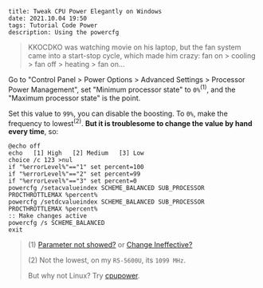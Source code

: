 ```
title: Tweak CPU Power Elegantly on Windows
date: 2021.10.04 19:50
tags: Tutorial Code Power
description: Using the powercfg
```

> KKOCDKO was watching movie on his laptop, but the fan system came into a start-stop cycle, which made him crazy: fan on > cooling > fan off > heating > fan on...

Go to "Control Panel > Power Options > Advanced Settings > Processor Power Management", set "Minimum processor state" to `0%`<sup>(1)</sup>, and the "Maximum processor state" is the point.

Set this value to `99%`, you can disable the boosting. To `0%`, make the frequency to lowest<sup>(2)</sup>. **But it is troublesome to change the value by hand every time**, so:

```batch
@echo off
echo   [1] High   [2] Medium   [3] Low
choice /c 123 >nul
if "%errorLevel%"=="1" set percent=100
if "%errorLevel%"=="2" set percent=99
if "%errorLevel%"=="3" set percent=0
powercfg /setacvalueindex SCHEME_BALANCED SUB_PROCESSOR PROCTHROTTLEMAX %percent%
powercfg /setdcvalueindex SCHEME_BALANCED SUB_PROCESSOR PROCTHROTTLEMAX %percent%
:: Make changes active
powercfg /s SCHEME_BALANCED
exit
```

> (1) [Parameter not showed?](https://thegeekpage.com/power-management-tab-missing/) or [Change Ineffective?](/./post/202110021131)
>
> (2) Not the lowest, on my `R5-5600U`, its `1099 MHz`.
>
> But why not Linux? Try [cpupower](https://wiki.archlinux.org/title/CPU_frequency_scaling#cpupower).
